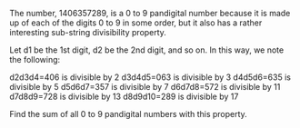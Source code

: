   <p>The number, 1406357289, is a 0 to 9 pandigital number because it is made up of each of the digits 0 to 9 in some order, but it also has a rather interesting sub-string divisibility property.</p>  <p>Let d1 be the 1st digit, d2 be the 2nd digit, and so on. In this way, we note the following:</p>    d2d3d4=406 is divisible by 2  d3d4d5=063 is divisible by 3  d4d5d6=635 is divisible by 5  d5d6d7=357 is divisible by 7  d6d7d8=572 is divisible by 11  d7d8d9=728 is divisible by 13  d8d9d10=289 is divisible by 17    <p>Find the sum of all 0 to 9 pandigital numbers with this property.</p>    
